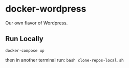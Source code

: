 # docker-wordpress

Our own flavor of Wordpress.

## Run Locally
`docker-compose up`

then in another terminal run: `bash clone-repos-local.sh`
